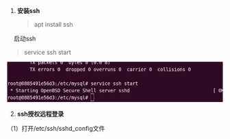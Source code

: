 1. **安装ssh**
   
   > apt install ssh

    启动ssh

> service ssh start

![](../../assets/2022-11-21-16-42-47-image.png)

2. **ssh授权远程登录**

（1）打开/etc/ssh/sshd_config文件


